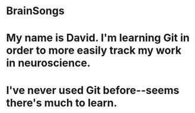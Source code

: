 # BrainSongs

# My name is David.  I'm learning Git in order to more easily track my work in neuroscience.
# I've never used Git before--seems there's much to learn.
